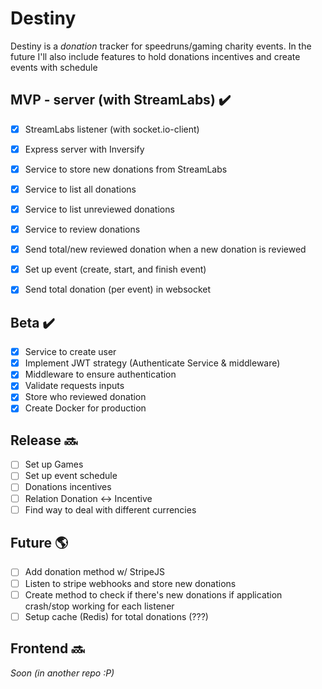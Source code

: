 # Destiny

Destiny is a *donation* tracker for speedruns/gaming charity events. In the future I'll also include features to hold donations incentives and create events with schedule

## MVP - server (with StreamLabs) ✔️
- [x] StreamLabs listener (with socket.io-client)
- [x] Express server with Inversify
- [x] Service to store new donations from StreamLabs
- [x] Service to list all donations
- [x] Service to list unreviewed donations
- [x] Service to review donations
- [x] Send total/new reviewed donation when a new donation is reviewed
- [x] Set up event (create, start, and finish event)
- [x] Send total donation (per event) in websocket


## Beta ✔️
- [x] Service to create user
- [x] Implement JWT strategy (Authenticate Service & middleware)
- [x] Middleware to ensure authentication
- [x] Validate requests inputs
- [x] Store who reviewed donation
- [x] Create Docker for production

## Release 🔜
- [ ] Set up Games
- [ ] Set up event schedule
- [ ] Donations incentives
- [ ] Relation Donation <-> Incentive
- [ ] Find way to deal with different currencies

## Future 🌎
- [ ] Add donation method w/ StripeJS
- [ ] Listen to stripe webhooks and store new donations
- [ ] Create method to check if there's new donations if application crash/stop working for each listener
- [ ] Setup cache (Redis) for total donations (???)

## Frontend 🔜
*Soon (in another repo :P)*
